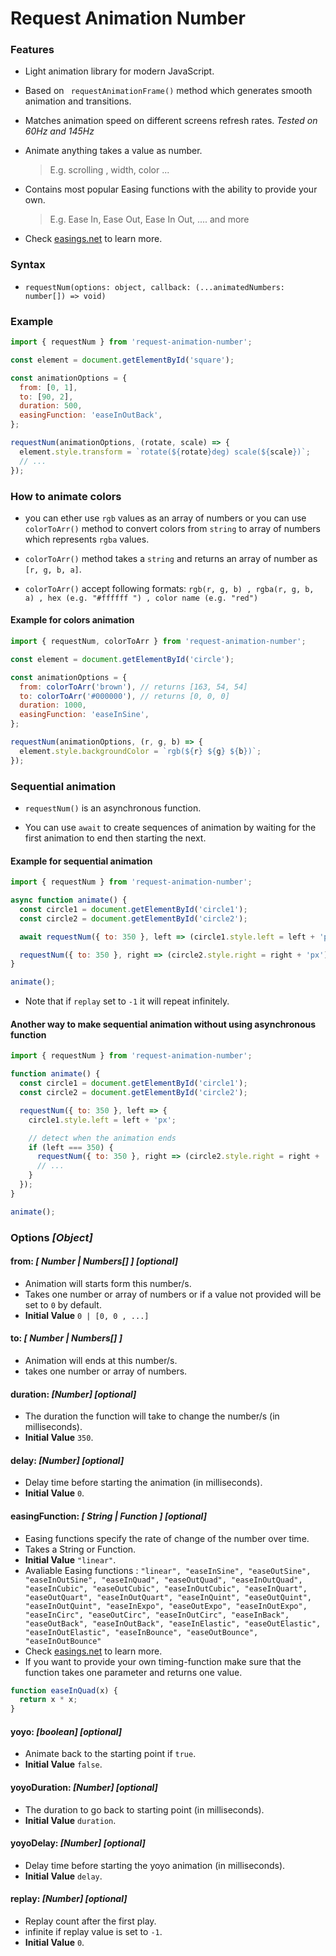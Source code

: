 # Request Animation Number

### Features

- Light animation library for modern JavaScript.

- Based on ` requestAnimationFrame()` method which generates smooth animation and transitions.

- Matches animation speed on different screens refresh rates. _Tested on 60Hz and 145Hz_

- Animate anything takes a value as number.

  > E.g. scrolling , width, color ...

- Contains most popular Easing functions with the ability to provide your own.

  > E.g. Ease In, Ease Out, Ease In Out, .... and more

- Check [easings.net](https://easings.net/) to learn more.

### Syntax

- `requestNum(options: object, callback: (...animatedNumbers: number[]) => void)`

### Example

```javascript
import { requestNum } from 'request-animation-number';

const element = document.getElementById('square');

const animationOptions = {
  from: [0, 1],
  to: [90, 2],
  duration: 500,
  easingFunction: 'easeInOutBack',
};

requestNum(animationOptions, (rotate, scale) => {
  element.style.transform = `rotate(${rotate}deg) scale(${scale})`;
  // ...
});
```

### How to animate colors

- you can ether use `rgb` values as an array of numbers or you can use `colorToArr()` method to convert colors from `string` to
  array of numbers which represents `rgba` values.

- `colorToArr()` method takes a `string` and returns an array of number as `[r, g, b, a]`.
- `colorToArr()` accept following formats: `rgb(r, g, b) , rgba(r, g, b, a) , hex (e.g. "#ffffff ") , color name (e.g. "red")`

#### Example for colors animation

```javascript
import { requestNum, colorToArr } from 'request-animation-number';

const element = document.getElementById('circle');

const animationOptions = {
  from: colorToArr('brown'), // returns [163, 54, 54]
  to: colorToArr('#000000'), // returns [0, 0, 0]
  duration: 1000,
  easingFunction: 'easeInSine',
};

requestNum(animationOptions, (r, g, b) => {
  element.style.backgroundColor = `rgb(${r} ${g} ${b})`;
});
```

### Sequential animation

- `requestNum()` is an asynchronous function.

- You can use `await` to create sequences of animation by waiting for the first animation to end then starting the next.

#### Example for sequential animation

```javascript
import { requestNum } from 'request-animation-number';

async function animate() {
  const circle1 = document.getElementById('circle1');
  const circle2 = document.getElementById('circle2');

  await requestNum({ to: 350 }, left => (circle1.style.left = left + 'px'));

  requestNum({ to: 350 }, right => (circle2.style.right = right + 'px'));
}

animate();
```

- Note that if `replay` set to `-1` it will repeat infinitely.

#### Another way to make sequential animation without using asynchronous function

```javascript
import { requestNum } from 'request-animation-number';

function animate() {
  const circle1 = document.getElementById('circle1');
  const circle2 = document.getElementById('circle2');

  requestNum({ to: 350 }, left => {
    circle1.style.left = left + 'px';

    // detect when the animation ends
    if (left === 350) {
      requestNum({ to: 350 }, right => (circle2.style.right = right + 'px'));
      // ...
    }
  });
}

animate();
```

### Options _[Object]_

#### from: _[ Number | Numbers[] ]_ _[optional]_

- Animation will starts form this number/s.
- Takes one number or array of numbers or if a value not provided will be set to `0` by default.
- **Initial Value** `0 | [0, 0 , ...]`

#### to: _[ Number | Numbers[] ]_

- Animation will ends at this number/s.
- takes one number or array of numbers.

#### duration: _[Number]_ _[optional]_

- The duration the function will take to change the number/s (in milliseconds).
- **Initial Value** `350`.

#### delay: _[Number]_ _[optional]_

- Delay time before starting the animation (in milliseconds).
- **Initial Value** `0`.

#### easingFunction: _[ String | Function ]_ _[optional]_

- Easing functions specify the rate of change of the number over time.
- Takes a String or Function.
- **Initial Value** `"linear"`.
- Avaliable Easing functions :
  `"linear", "easeInSine", "easeOutSine", "easeInOutSine", "easeInQuad", "easeOutQuad", "easeInOutQuad", "easeInCubic", "easeOutCubic", "easeInOutCubic", "easeInQuart", "easeOutQuart", "easeInOutQuart", "easeInQuint", "easeOutQuint", "easeInOutQuint", "easeInExpo", "easeOutExpo", "easeInOutExpo", "easeInCirc", "easeOutCirc", "easeInOutCirc", "easeInBack", "easeOutBack", "easeInOutBack", "easeInElastic", "easeOutElastic", "easeInOutElastic", "easeInBounce", "easeOutBounce", "easeInOutBounce"`
- Check [easings.net](https://easings.net/) to learn more.
- If you want to provide your own timing-function make sure that the function takes one parameter and returns one value.

```javascript
function easeInQuad(x) {
  return x * x;
}
```

#### yoyo: _[boolean]_ _[optional]_

- Animate back to the starting point if `true`.
- **Initial Value** `false`.

#### yoyoDuration: _[Number]_ _[optional]_

- The duration to go back to starting point (in milliseconds).
- **Initial Value** `duration`.

#### yoyoDelay: _[Number]_ _[optional]_

- Delay time before starting the yoyo animation (in milliseconds).
- **Initial Value** `delay`.

#### replay: _[Number]_ _[optional]_

- Replay count after the first play.
- infinite if replay value is set to `-1`.
- **Initial Value** `0`.

